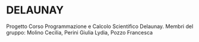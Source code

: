 # DELAUNAY
Progetto Corso Programmazione e Calcolo Scientifico Delaunay. Membri del gruppo: Molino Cecilia, Perini Giulia Lydia, Pozzo Francesca
